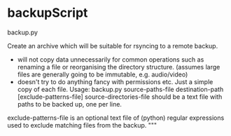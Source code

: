 # backupScript

backup.py

Create an archive which will be suitable for rsyncing to a remote backup.
 - will not copy data unnecessarily for common operations such as
   renaming a file or reorganising the directory structure.
   (assumes large files are generally going to be immutable, e.g. audio/video)
 - doesn't try to do anything fancy with permissions etc. Just a simple copy of each file.
Usage:
 backup.py source-paths-file destination-path [exclude-patterns-file]
 source-directories-file should be a text file with paths to be backed up, one per line.
 
 exclude-patterns-file is an optional text file of (python) regular expressions
 used to exclude matching files from the backup.
"""
